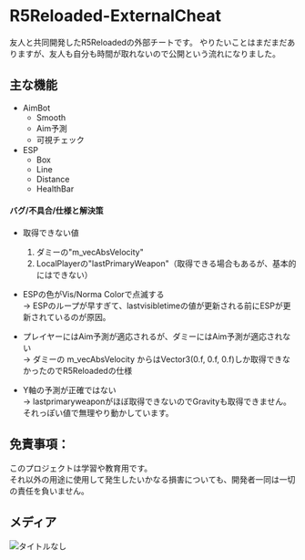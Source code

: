 # R5Reloaded-ExternalCheat
友人と共同開発したR5Reloadedの外部チートです。
やりたいことはまだまだありますが、友人も自分も時間が取れないので公開という流れになりました。

## 主な機能
- AimBot
  * Smooth
  * Aim予測
  * 可視チェック
- ESP
  * Box
  * Line
  * Distance
  * HealthBar

#### バグ/不具合/仕様と解決策
* 取得できない値
  1. ダミーの"m_vecAbsVelocity"
  2. LocalPlayerの"lastPrimaryWeapon"（取得できる場合もあるが、基本的にはできない）

* ESPの色がVis/Norma Colorで点滅する  
  -> ESPのループが早すぎて、lastvisibletimeの値が更新される前にESPが更新されているのが原因。

* プレイヤーにはAim予測が適応されるが、ダミーにはAim予測が適応されない  
  -> ダミーの m_vecAbsVelocity からはVector3(0.f, 0.f, 0.f)しか取得できなかったのでR5Reloadedの仕様

* Y軸の予測が正確ではない  
  -> lastprimaryweaponがほぼ取得できないのでGravityも取得できません。それっぽい値で無理やり動かしています。

## 免責事項：
このプロジェクトは学習や教育用です。  
それ以外の用途に使用して発生したいかなる損害についても、開発者一同は一切の責任を負いません。

## メディア
![タイトルなし](https://github.com/FlankGir1/R5Reloaded-ExternalCheat/assets/124275926/54adc229-32cc-4754-a3f1-06a1d82fe69c)
